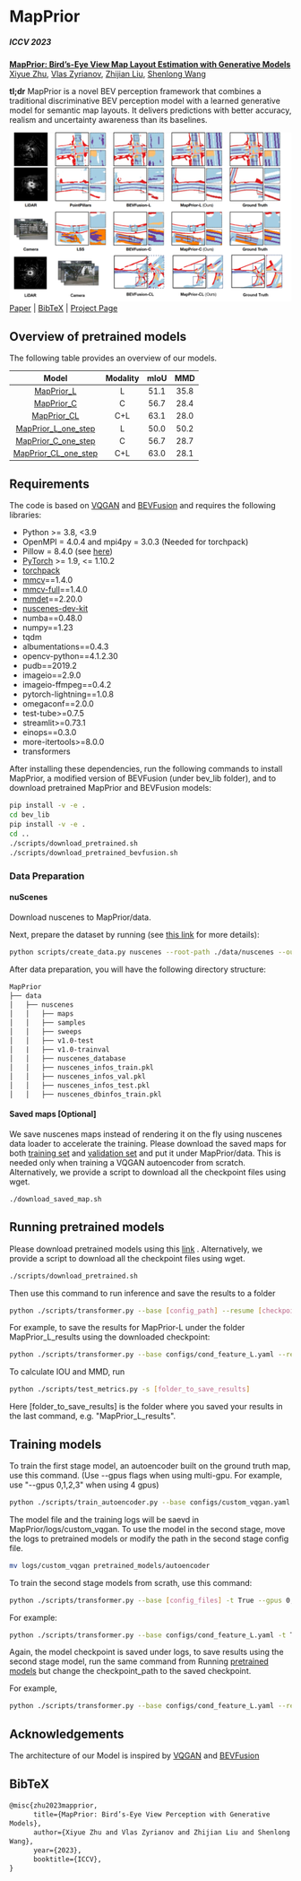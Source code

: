 # MapPrior 
##### ICCV 2023

[**MapPrior: Bird’s-Eye View Map Layout Estimation with Generative Models**](https://link.to.paper/)<br/>
[Xiyue Zhu](https://link.to.paper/),
[Vlas Zyrianov](https://www.zyrianov.org/),
[Zhijian Liu](https://zhijianliu.com/),
[Shenlong Wang](https://shenlong.web.illinois.edu/) <br/>

**tl;dr** MapPrior is a novel BEV perception framework that combines a traditional discriminative BEV perception model with a learned generative model for semantic map layouts. It delivers predictions with better accuracy, realism and uncertainty awareness than its baselines.

![teaser](assets/teaser.png)
[Paper](https://link.to.paper) | [BibTeX](#bibtex) | [Project Page](https://links.to.project/)


## Overview of pretrained models
The following table provides an overview of our models. 

|        Model         | Modality | mIoU | MMD | 
| :------------------: | :------: | :--: | :---: |
| [MapPrior_L](configs/cond_feature_L.yaml)       |   L    | 51.1 | 35.8 |
| [MapPrior_C](configs/cond_feature_C.yaml) |    C     | 56.7 | 28.4 |
| [MapPrior_CL](configs/cond_feature_CL.yaml)  |    C+L     | 63.1 | 28.0 |
| [MapPrior_L_one_step](configs/cond_feature_L_one_step.yaml)       |   L    | 50.0 | 50.2 |
| [MapPrior_C_one_step](configs/cond_feature_C_one_step.yaml) |    C     | 56.7 | 28.7 |
| [MapPrior_CL_one_step](configs/cond_feature_CL_one_step.yaml)  |    C+L     | 63.0 | 28.1 |


## Requirements
The code is based on [VQGAN](https://github.com/CompVis/taming-transformers/tree/master) and [BEVFusion](https://github.com/mit-han-lab/bevfusion) and requires the following libraries:

- Python >= 3.8, \<3.9
- OpenMPI = 4.0.4 and mpi4py = 3.0.3 (Needed for torchpack)
- Pillow = 8.4.0 (see [here](https://github.com/mit-han-lab/bevfusion/issues/63))
- [PyTorch](https://github.com/pytorch/pytorch) >= 1.9, \<= 1.10.2
- [torchpack](https://github.com/mit-han-lab/torchpack)
- [mmcv](https://github.com/open-mmlab/mmcv)==1.4.0
- [mmcv-full](https://github.com/open-mmlab/mmcv)==1.4.0
- [mmdet](http://github.com/open-mmlab/mmdetection)==2.20.0
- [nuscenes-dev-kit](https://github.com/nutonomy/nuscenes-devkit)
- numba==0.48.0
- numpy==1.23
- tqdm
- albumentations==0.4.3
- opencv-python==4.1.2.30
- pudb==2019.2
- imageio==2.9.0
- imageio-ffmpeg==0.4.2
- pytorch-lightning==1.0.8
- omegaconf==2.0.0
- test-tube>=0.7.5
- streamlit>=0.73.1
- einops==0.3.0
- more-itertools>=8.0.0
- transformers

After installing these dependencies, run the following commands to install MapPrior, a modified version of BEVFusion (under bev_lib folder), and to download pretrained MapPrior and BEVFusion models:

```bash
pip install -v -e .
cd bev_lib 
pip install -v -e .
cd ..
./scripts/download_pretrained.sh
./scripts/download_pretrained_bevfusion.sh
```
### Data Preparation

#### nuScenes

Download nuscenes to MapPrior/data. 

Next, prepare the dataset by running (see [this link](https://github.com/open-mmlab/mmdetection3d/blob/1.0/docs/en/datasets/nuscenes_det.md) for more details): 

```bash
python scripts/create_data.py nuscenes --root-path ./data/nuscenes --out-dir ./data/nuscenes --extra-tag nuscenes
```

After data preparation, you will have the following directory structure:

```
MapPrior
├── data
│   ├── nuscenes
│   │   ├── maps
│   │   ├── samples
│   │   ├── sweeps
│   │   ├── v1.0-test
│   |   ├── v1.0-trainval
│   │   ├── nuscenes_database
│   │   ├── nuscenes_infos_train.pkl
│   │   ├── nuscenes_infos_val.pkl
│   │   ├── nuscenes_infos_test.pkl
│   │   ├── nuscenes_dbinfos_train.pkl

```


#### Saved maps [Optional]
We save nuscenes maps instead of rendering it on the fly using nuscenes data loader to accelerate the training. Please download the saved maps for both [training set](https://uofi.box.com/s/vi16hr2ifklnzgmzktpv1e0a0s3pm05s) and [validation set](https://uofi.box.com/s/7aa6ba1tf0jpjg5c1nwzbifypbol4psh) and put it under MapPrior/data. This is needed only when training a VQGAN autoencoder from scratch. Alternatively, we provide a script to download all the checkpoint files using wget.

```bash
./download_saved_map.sh
```

## Running pretrained models
Please download pretrained models using this [link](https://uofi.box.com/s/1auka500ppc1qet3pxchlgdacxci6toj) . Alternatively, we provide a script to download all the checkpoint files using wget.
```bash
./scripts/download_pretrained.sh
```

Then use this command to run inference and save the results to a folder
```bash
python ./scripts/transformer.py --base [config_path] --resume [checkpoint_path] --save [folder_to_save_results] -t True --gpus 0,
```

For example, to save the results for MapPrior-L under the folder MapPrior_L_results using the downloaded checkpoint:

```bash
python ./scripts/transformer.py --base configs/cond_feature_L.yaml --resume pretrained_models/MapPrior_L --save MapPrior_L_results -t True --gpus 0,
```

To calculate IOU and MMD, run 
```bash
python ./scripts/test_metrics.py -s [folder_to_save_results]
```
Here [folder_to_save_results] is the folder where you saved your results in the last command, e.g. "MapPrior_L_results".

## Training models
To train the first stage model, an autoencoder built on the ground truth map, use this command. (Use --gpus flags when using multi-gpu. For example, use "--gpus 0,1,2,3" when using 4 gpus)
```bash
python ./scripts/train_autoencoder.py --base configs/custom_vqgan.yaml -t True --gpus 0,
```
The model file and the training logs will be saevd in MapPrior/logs/custom_vqgan. To use the model in the second stage, move the logs to pretrained models or modify the path in the second stage config file.

```bash
mv logs/custom_vqgan pretrained_models/autoencoder
``` 


To train the second stage models from scrath, use this command:

```bash
python ./scripts/transformer.py --base [config_files] -t True --gpus 0,
```

For example:
```bash
python ./scripts/transformer.py --base configs/cond_feature_L.yaml -t True --gpus 0,
```

Again, the model checkpoint is saved under logs, to save results using the second stage model, run the same command from Running [pretrained models](<#Running pretrained models>) but change the checkpoint_path to the saved checkpoint.

For example,
```bash
python ./scripts/transformer.py --base configs/cond_feature_L.yaml --resume pretrained_models/cond_feature_L --save MapPrior_L_results -t True --gpus 0,
```

## Acknowledgements
The architecture of our Model is inspired by [VQGAN](https://github.com/CompVis/taming-transformers/tree/master) and [BEVFusion](https://github.com/mit-han-lab/bevfusion)

## BibTeX

```
@misc{zhu2023mapprior,
      title={MapPrior: Bird’s-Eye View Perception with Generative Models}, 
      author={Xiyue Zhu and Vlas Zyrianov and Zhijian Liu and Shenlong Wang},
      year={2023},
      booktitle={ICCV},
}
```
